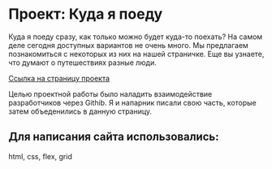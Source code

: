 # Проект: Куда я поеду

Куда я поеду сразу, как только можно будет куда-то поехать? На самом деле сегодня доступных вариантов не очень много. Мы предлагаем познакомиться с некоторых из них на нашей страничке. Еще вы узнаете, что думают о путешествиях разные люди.

[Ссылка на страницу проекта](https://maks-well-88.github.io/kuda-ya-poedu/)

Целью проектной работы было наладить взаимодействие разработчиков через Githib. Я и напарник писали свою часть, которые затем объеденились в данную страницу.

## Для написания сайта использовались:
html, css, flex, grid
